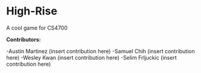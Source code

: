 # High-Rise
A cool game for CS4700

**Contributors:**

-Austin Martinez (insert contribution here)
-Samuel Chih (insert contribution here)
-Wesley Kwan (insert contribution here)
-Selim Frljuckic (insert contribution here)
